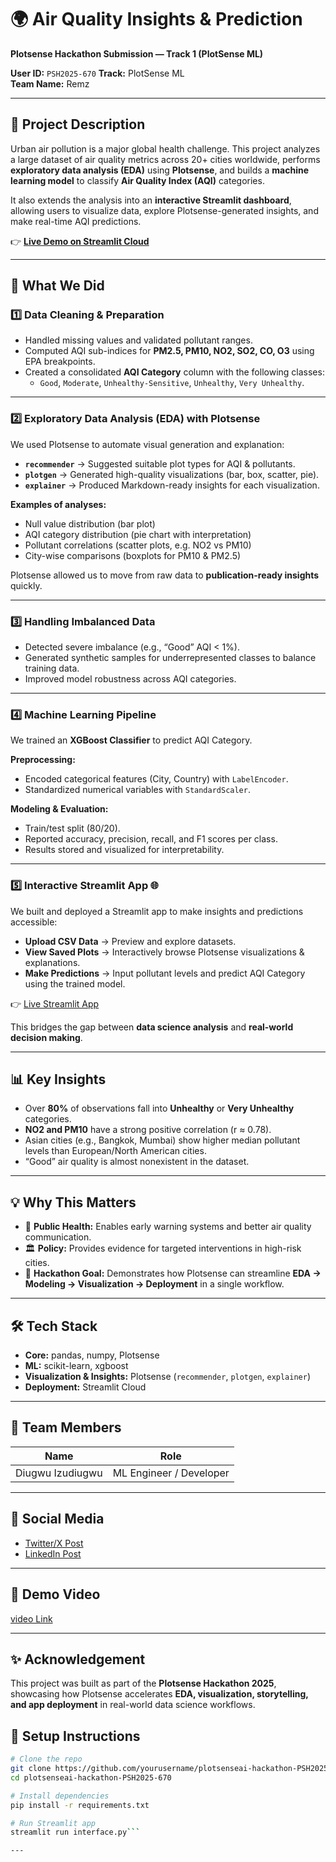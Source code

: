 # 🌍 Air Quality Insights & Prediction  
**Plotsense Hackathon Submission — Track 1 (PlotSense ML)**  

**User ID:** `PSH2025-670`
**Track:** PlotSense ML  
**Team Name:** Remz  

---

## 📌 Project Description  

Urban air pollution is a major global health challenge. This project analyzes a large dataset of air quality metrics across 20+ cities worldwide, performs **exploratory data analysis (EDA)** using **Plotsense**, and builds a **machine learning model** to classify **Air Quality Index (AQI)** categories.  

It also extends the analysis into an **interactive Streamlit dashboard**, allowing users to visualize data, explore Plotsense-generated insights, and make real-time AQI predictions.

👉 [**Live Demo on Streamlit Cloud**](https://plotsense-app-seb2b5repevpalepalvbye.streamlit.app/)  

---

## 🚀 What We Did  

### 1️⃣ Data Cleaning & Preparation  
- Handled missing values and validated pollutant ranges.  
- Computed AQI sub-indices for **PM2.5, PM10, NO2, SO2, CO, O3** using EPA breakpoints.  
- Created a consolidated **AQI Category** column with the following classes:  
  - `Good`, `Moderate`, `Unhealthy-Sensitive`, `Unhealthy`, `Very Unhealthy`.  

---

### 2️⃣ Exploratory Data Analysis (EDA) with Plotsense  
We used Plotsense to automate visual generation and explanation:  
- **`recommender`** → Suggested suitable plot types for AQI & pollutants.  
- **`plotgen`** → Generated high-quality visualizations (bar, box, scatter, pie).  
- **`explainer`** → Produced Markdown-ready insights for each visualization.  

**Examples of analyses:**  
- Null value distribution (bar plot)  
- AQI category distribution (pie chart with interpretation)  
- Pollutant correlations (scatter plots, e.g. NO2 vs PM10)  
- City-wise comparisons (boxplots for PM10 & PM2.5)  

Plotsense allowed us to move from raw data to **publication-ready insights** quickly.

---

### 3️⃣ Handling Imbalanced Data  
- Detected severe imbalance (e.g., “Good” AQI < 1%).  
- Generated synthetic samples for underrepresented classes to balance training data.  
- Improved model robustness across AQI categories.

---

### 4️⃣ Machine Learning Pipeline  
We trained an **XGBoost Classifier** to predict AQI Category.  

**Preprocessing:**  
- Encoded categorical features (City, Country) with `LabelEncoder`.  
- Standardized numerical variables with `StandardScaler`.  

**Modeling & Evaluation:**  
- Train/test split (80/20).  
- Reported accuracy, precision, recall, and F1 scores per class.  
- Results stored and visualized for interpretability.

---

### 5️⃣ Interactive Streamlit App 🌐  
We built and deployed a Streamlit app to make insights and predictions accessible:  

- **Upload CSV Data** → Preview and explore datasets.  
- **View Saved Plots** → Interactively browse Plotsense visualizations & explanations.  
- **Make Predictions** → Input pollutant levels and predict AQI Category using the trained model.  

👉 [Live Streamlit App](https://plotsense-app-seb2b5repevpalepalvbye.streamlit.app/)

This bridges the gap between **data science analysis** and **real-world decision making**.

---

## 📊 Key Insights  
- Over **80%** of observations fall into **Unhealthy** or **Very Unhealthy** categories.  
- **NO2 and PM10** have a strong positive correlation (r ≈ 0.78).  
- Asian cities (e.g., Bangkok, Mumbai) show higher median pollutant levels than European/North American cities.  
- “Good” air quality is almost nonexistent in the dataset.  

---

## 💡 Why This Matters  
- 🏥 **Public Health:** Enables early warning systems and better air quality communication.  
- 🏛 **Policy:** Provides evidence for targeted interventions in high-risk cities.  
- 🧠 **Hackathon Goal:** Demonstrates how Plotsense can streamline **EDA → Modeling → Visualization → Deployment** in a single workflow.

---

## 🛠 Tech Stack  
- **Core:** pandas, numpy, Plotsense
- **ML:** scikit-learn, xgboost  
- **Visualization & Insights:** Plotsense (`recommender`, `plotgen`, `explainer`)  
- **Deployment:** Streamlit Cloud

---

## 👥 Team Members  
| Name         | Role                        |
|-------------|-----------------------------|
| Diugwu Izudiugwu | ML Engineer / Developer     |

---

## 🔗 Social Media  
- [Twitter/X Post](https://x.com/DiugwuIzuchukwu/status/1978622714828001734)
- [LinkedIn Post](https://www.linkedin.com/posts/diugwu-izuchukwu-2977a6286_its-been-3-weeks-of-building-pushing-deploying-activity-7384393398587203584-Yw5A?utm_source=social_share_send&utm_medium=member_desktop_web&rcm=ACoAAEWHSBMB-pkPplnmc1Hq5QY73du73kv2_NE)

---

## 🎥 Demo Video  
[video Link](https://drive.google.com/file/d/142KcfDuDdpmXrC-Vu-qIuJG6ts_pwPSJ/view?usp=drive_link)


---

## ✨ Acknowledgement  
This project was built as part of the **Plotsense Hackathon 2025**, showcasing how Plotsense accelerates **EDA, visualization, storytelling, and app deployment** in real-world data science workflows.

## 📝 Setup Instructions  

```bash
# Clone the repo
git clone https://github.com/yourusername/plotsenseai-hackathon-PSH2025-670.git
cd plotsenseai-hackathon-PSH2025-670

# Install dependencies
pip install -r requirements.txt

# Run Streamlit app
streamlit run interface.py```

---





